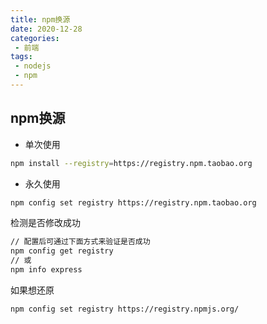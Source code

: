```yaml
--- 
title: npm换源
date: 2020-12-28
categories: 
 - 前端
tags: 
 - nodejs
 - npm
--- 
```

## npm换源

* 单次使用

``` sh
npm install --registry=https://registry.npm.taobao.org
```

* 永久使用

```sh
npm config set registry https://registry.npm.taobao.org
```

检测是否修改成功

``` sh
// 配置后可通过下面方式来验证是否成功
npm config get registry
// 或
npm info express
```

如果想还原

```sh
npm config set registry https://registry.npmjs.org/
```